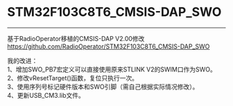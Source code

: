 # STM32F103C8T6_CMSIS-DAP_SWO
-----------------------------
基于RadioOperator移植的CMSIS-DAP V2.00修改
https://github.com/RadioOperator/STM32F103C8T6_CMSIS-DAP_SWO

我的改进：    
1、增加SWO_PB7宏定义可以直接使用原来STLINK V2的SWIM口作为SWO。    
2、修改vResetTarget()函数，复位只执行一次。    
3、使用序列号标记硬件版本和SWO引脚（需自己根据实际情况修改）。    
4、更新USB_CM3.lib文件。    
